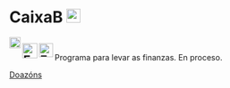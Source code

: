 # CaixaB [<img src="https://raw.githubusercontent.com/Ran-n/svgs/main/linguas/gz_0.svg" width="25" alt="Galego" title="Galego">](readme_gz.md)
[<img align="left" src="https://github.com/Ran-n/media/blob/main/emojis/casa_0.svg" width="20" alt="inicio" title="Inicio">](../../README.md)

[<img align="left" src="https://raw.githubusercontent.com/Ran-n/svgs/main/linguas/en_0.svg" width="27" alt="English" title="English">](readme_en.md)
[<img align="left" src="https://raw.githubusercontent.com/Ran-n/svgs/main/linguas/eo_0.svg" width="25" alt="Esperanto" title="Esperanto">](readme_eo.md)
<img align="center">
---

Programa para levar as finanzas. En proceso.

[Doazóns](https://github.com/Ran-n/doc/blob/main/doazóns.md)


